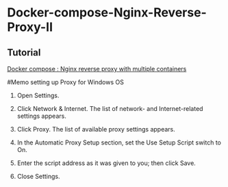 Docker-compose-Nginx-Reverse-Proxy-II
===================================

Tutorial
---------

[Docker compose : Nginx reverse proxy with multiple containers](http://www.bogotobogo.com/DevOps/Docker/Docker-Compose-Nginx-Reverse-Proxy-Multiple-Containers.php) 

#Memo setting up Proxy for Windows OS

1) Open Settings.

2) Click Network & Internet.
The list of network- and Internet-related settings appears.

3) Click Proxy.
The list of available proxy settings appears.

4) In the Automatic Proxy Setup section, set the Use Setup Script switch to On.

5) Enter the script address as it was given to you; then click Save.

6) Close Settings.
